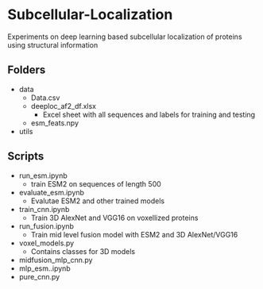 # Subcellular-Localization
Experiments on deep learning based subcellular localization of proteins using structural information

## Folders
- data
  - Data.csv
  - deeploc_af2_df.xlsx
    - Excel sheet with all sequences and labels for training and testing
  - esm_feats.npy
- utils

## Scripts
- run_esm.ipynb
  - train ESM2 on sequences of length 500 
- evaluate_esm.ipynb
  - Evalutae ESM2 and other trained models
- train_cnn.ipynb
  - Train 3D AlexNet and VGG16 on voxellized proteins
- run_fusion.ipynb
  - Train mid level fusion model with ESM2 and 3D AlexNet/VGG16
- voxel_models.py
  - Contains classes for 3D models
- midfusion_mlp_cnn.py
- mlp_esm..ipynb
- pure_cnn.py
